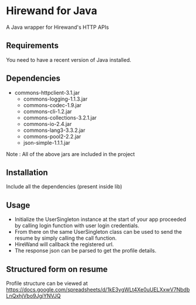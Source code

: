 # Hirewand for Java
A Java wrapper for Hirewand's HTTP APIs

## Requirements
You need to have a recent version of Java installed. 

## Dependencies
  - commons-httpclient-3.1.jar
	- commons-logging-1.1.3.jar
	- commons-codec-1.9.jar
	- commons-cli-1.2.jar
	- commons-collections-3.2.1.jar
	- commons-io-2.4.jar
	- commons-lang3-3.3.2.jar
	- commons-pool2-2.2.jar
	- json-simple-1.1.1.jar

Note : All of the above jars are included in the project

## Installation
Include all the dependencies (present inside lib)

## Usage
- Initialize the UserSingleton instance at the start of your app proceeded by calling login function with user login credentials. 
- From there on the same UserSingleton class can be used to send the resume by simply calling the call function.
- HireWand will callback the registered url.
- The response json can be parsed to get the profile details.

## Structured form on resume
Profile structure can be viewed at https://docs.google.com/spreadsheets/d/1kE3ygWLt4Xe0uUELXxwV7NbdbLnQxhjVbo9JgiYNVJQ




